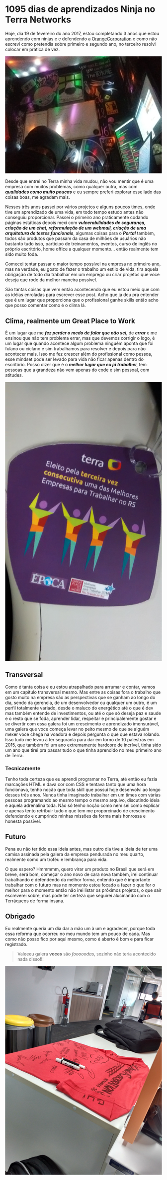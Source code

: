 <!--
layout: post
title: 1095 dias de Terra Networks
date: 2017-02-19T21:51:02.718Z
comments: true
published: true
keywords:
description: Hoje dia 19 de fevereiro estou completando 3 anos na equipe do Terra, irei contar um pouco sobre isso tudo.
categories: Carreira, Terra Networks, aniversário
cover: /images/1095-dias-de-terra/cover.jpg
coverAlt: 1095 dias de Terra Networks
-->


# 1095 dias de aprendizados Ninja no Terra Networks

Hoje, dia 19 de fevereiro do ano 2017, estou completando 3 anos que estou aprendendo com ninjas e e defendendo a [OrangeCorporation](https://www.terra.com.br/) <!--more--> e como
não escrevi como pretendia sobre primeiro e segundo ano, no terceiro resolvi colocar em prática de vez.

![Camiseta Orange Corporation](/images/1095-dias-de-terra/ninja.jpg)

Desde que entrei no Terra minha vida mudou, não vou mentir que é uma empresa com muitos problemas, como qualquer outra, mas com __*qualidades como muito poucas*__ e
eu sempre preferi explorar esse lado das coisas boas, me agradam mais.

Nesses três anos passei por vários projetos e alguns poucos times, onde tive um aprendizado de uma vida, em todo tempo estudo antes não conseguiu proporcionar.
Passei o primeiro ano praticamente codando páginas estáticas depois mexi com __*vulnerabilidades de segurança, criação de um chat, reformulação de um webmail,
criação de uma arquitetura de testes funcionais*__, algumas coisas para o __*Portal*__ também, todos são produtos que passam da casa de milhões de usuários
não bastanto tudo isso, participo de treinamentos, eventos, curso de inglês no próprio escritório, home office a qualquer momento...
então realmente tem sido muito foda.

Comecei tentar passar o maior tempo possível na empresa no primeiro ano, mas na verdade,
eu gosto de fazer o trabalho um estilo de vida, tira aquela obrigação de todo dia trabalhar em um emprego ou criar projetos que voce deseja que rode da
melhor maneira possível.

São tantas coisas que vem então acontecendo que eu estou meio que com as idéias enroladas para escrever esse post.
Acho que já deu pra entender que é um lugar que proporciona que o profissional ganhe skills então acho que posso comentar como é o clima lá.


## Clima, realmente um Great Place to Work

É um lugar que me __*fez perder o medo de falar que não sei*__, de __*errar*__ e me ensinou que não tem problema errar, mas que devemos corrigir o logo,
é um lugar que quando acontece algum problema ninguém aponta que foi fulano ou ciclano e sim trabalhamos para resolver e depois para não acontecer mais.
Isso me fez crescer além do profissional como pessoa, esse mindset pode ser levado para vida não ficar apenas dentro do escritório.
Posso dizer que é o __*melhor lugar que eu já trabalhei*__, tem pessoas que a grandeza não vem apenas do code e sim pessoal, com atitudes.

![Camiseta Orange Corporation](/images/1095-dias-de-terra/gptw.jpg)


## Transversal

Como é tanta coisa e eu estou atrapalhado para arrumar e contar, vamos em um capítulo transversal mesmo.
Mas entre as coisas fora o trabalho que gosto muito na empresa são as perspectivas que se ganham ao longo do dia, sendo
da gerencia, de um desenvolvedor ou qualquer um outro, é um perfil totalmente variado, desde o maluco do energético até o que é dev mas também entende de investimentos,
ou até o que só deseja paz e saude e o resto que se foda, aprender lidar, respeitar e principalemente gostar e se divertir com essa galera
foi um crescimento e aprendizado imensurável, uma galera que voce começa levar no peito mesmo de que se alguém mexer voce chega na voadora e depois pergunta
o que que estava rolando.
Isso tudo me levou a ter seguranla para dar em torno de 10 palestras em 2015,
que também foi um ano extremamente hardcore de incrível, tinha sido um ano que tirei pra passar tudo o que tinha aprendido no meu primeiro ano de Terra.


### Tecnicamente

Tenho toda certeza que eu aprendi programar no Terra, até então eu fazia marcações HTML e dava cor com CSS e tentava tanto que uma hora funcionava, tenho noção que toda
skill que possui hoje desenvolvi ao longo desses três anos. Nunca tinha imaginado trabalhar em um times com várias pessoas programando ao mesmo tempo o mesmo arquivo,
discutindo ideia e aquela adrenalina toda. Não só tenho noção como nem sei como explicar e apenas tento retribuir tudo o que tem me proporcinado de crescimento
defendendo e cumprindo minhas missões da forma mais honrossa e honesta possível.



## Futuro

Pena eu não ter tido essa ideia antes, mas outro dia tive a ideia de ter uma camisa assinada pela galera da empresa pendurada no meu quarto,
realmente como um troféu e lembrança para vida.

O que espero? Hmmmmm, quero virar um produto no Brasil que será em breve, será bom, começar o ano novo de cara nova também,
irei continuar trabalhando e defendendo da melhor forma, entendo que é importante trabalhar com o futuro mas no momento
estou focado a fazer o que for o melhor para o momento então não irei listar os próximos projetos, o que sair escreverei sobre,
mas pode ter certeza que seguirei alucinando com o Terráqueos de forma insana.


## Obrigado

Eu realmente queria um dia dar a mão um à um e agradecer, porque toda essa reforma que ocorreu no meu mundo tem um pouco de cada. Mas
como não posso fico por aqui mesmo, como é aberto é bom e para ficar registrado.

> Valeeeu galera __voces__ são *fooooodas*, sozinho não teria acontecido nada disso!!!


![Camiseta Orange Corporation](/images/1095-dias-de-terra/camisa.jpg)


